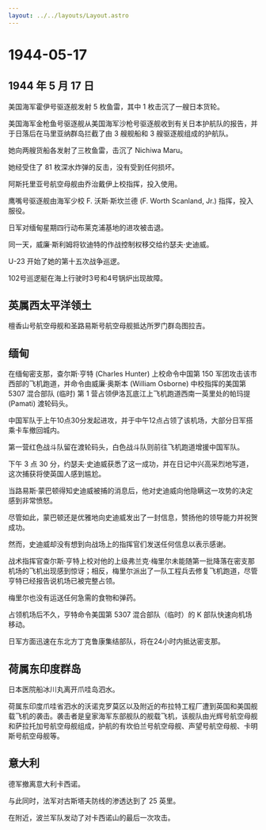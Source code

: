 ```yaml
---
layout: ../../layouts/Layout.astro
---
```


# 1944-05-17

## 1944 年 5 月 17 日

美国海军霍伊号驱逐舰发射 5 枚鱼雷，其中 1 枚击沉了一艘日本货轮。

美国海军金枪鱼号驱逐舰从美国海军沙枪号驱逐舰收到有关日本护航队的报告，并于日落后在马里亚纳群岛拦截了由
3 艘舰船和 3 艘驱逐舰组成的护航队。

她向两艘货船各发射了三枚鱼雷，击沉了 Nichiwa Maru。

她经受住了 81 枚深水炸弹的反击，没有受到任何损坏。

阿斯托里亚号航空母舰由乔治戴伊上校指挥，投入使用。

鹰嘴号驱逐舰由海军少校 F. 沃斯·斯坎兰德 (F. Worth Scanland, Jr.)
指挥，投入服役。

日军对缅甸星期四行动布莱克浦基地的进攻被击退。

同一天，威廉·斯利姆将钦迪特的作战控制权移交给约瑟夫·史迪威。

U-23 开始了她的第十五次战争巡逻。

102号巡逻艇在海上行驶时3号和4号锅炉出现故障。

## 英属西太平洋领土

檀香山号航空母舰和圣路易斯号航空母舰抵达所罗门群岛图拉吉。

## 缅甸

在缅甸密支那，查尔斯·亨特 (Charles Hunter) 上校命令中国第 150
军团攻击该市西部的飞机跑道，并命令由威廉·奥斯本 (William Osborne)
中校指挥的美国第 5307 混合部队 (临时) 第 1
营占领伊洛瓦底江上飞机跑道西南一英里处的帕玛提 (Pamati) 渡轮码头。

中国军队于上午10点30分发起进攻，并于中午12点占领了该机场，大部分日军搭乘卡车撤回城内。

第一营红色战斗队留在渡轮码头，白色战斗队则前往飞机跑道增援中国军队。

下午 3 点 30
分，约瑟夫·史迪威获悉了这一成功，并在日记中兴高采烈地写道，这次捕获将使英国人感到尴尬。

当路易斯·蒙巴顿得知史迪威被捕的消息后，他对史迪威向他隐瞒这一攻势的决定感到非常愤怒。

尽管如此，蒙巴顿还是优雅地向史迪威发出了一封信息，赞扬他的领导能力并祝贺成功。

然而，史迪威却没有想到向战场上的指挥官们发送任何信息以表示感谢。

战术指挥官查尔斯·亨特上校对他的上级弗兰克·梅里尔未能随第一批降落在密支那机场的飞机出现感到惊讶；相反，梅里尔派出了一队工程兵去修复飞机跑道，尽管亨特已经报告说机场已被完整占领。

梅里尔也没有运送任何急需的食物和弹药。

占领机场后不久，亨特命令美国第 5307 混合部队（临时）的 K
部队快速向机场移动。

日军方面迅速在东北方丁克鲁康集结部队，将在24小时内抵达密支那。

## 荷属东印度群岛

日本医院船冰川丸离开爪哇岛泗水。

荷属东印度爪哇省泗水的沃诺克罗莫区以及附近的布拉特工程厂遭到英国和美国舰载飞机的袭击。袭击者是皇家海军东部舰队的舰载飞机，该舰队由光辉号航空母舰和萨拉托加号航空母舰组成，护航的有坎伯兰号航空母舰、声望号航空母舰、卡明斯号航空母舰等。

## 意大利

德军撤离意大利卡西诺。

与此同时，法军对古斯塔夫防线的渗透达到了 25 英里。

在附近，波兰军队发动了对卡西诺山的最后一次攻击。